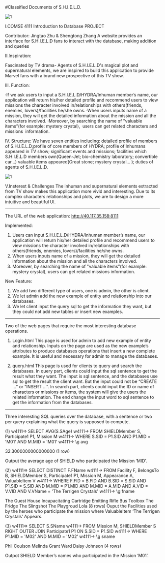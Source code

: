 
#Classified Documents of S.H.I.E.L.D.

![1](https://cloud.githubusercontent.com/assets/15006855/21127256/926e5a46-c0bf-11e6-96c1-81d3282f89fc.png)

   I.COMSE 4111 Introduction to Database PROJECT

Contributor: Jingtao Zhu & Shengtong Zhang
A website provides an interface for S.H.I.E.L.D fans to interact with the database, making addition and queries

   II.Inspiration: 
                  
Fascinated by TV drama- Agents of S.H.I.E.L.D's magical plot and supernatural elements, we are inspired to build this application to provide Marvel fans with a brand new prospective of this TV show. 

   III. Function: 
                  
·If we ask users to input a S.H.I.E.L.D/HYDRA/Inhuman member’s name, our application will return his/her detailed profile and recommend users to view missions the character involved in/relationships with others(friends, enemies, lovers)/facilities he/she owns. 
·When users inputs name of a mission, they will get the detailed information about the mission and all the characters involved. 
·Moreover, by searching the name of "valuable items”(for example: mystery crystal),  users can get related characters and missions  information. 

   IV. Structure: 
We have seven entities including: detailed profile of members of S.H.I.E.L.D;profile of core members of HYDRA; profile of Inhumans appeared in TV show; significant events and missions; facilities which S.H.I.E.L.D members own(Queen-Jet; bio-chemistry laboratory; convertible car...) valuable items appeared(Great stone; mystery crystal… ); duties of agents of S.H.I.E.L.D. 

![1](https://cloud.githubusercontent.com/assets/15006855/21127166/df510828-c0be-11e6-80b8-57b3bf38edf6.png)

   V.Insterest & Challenges 
The inhuman and supernatural elements extracted from TV show makes this application more vivid and interesting. Due to its complex characters relationships and plots, we are to design a more intuitive and beautiful UI.


**********************************************************************************************************

The URL of the web application:
    http://40.117.35.158:8111


Implemented:
1. Users can input S.H.I.E.L.D/HYDRA/Inhuman member’s name, our application will return his/her detailed profile and recommend users to view missions the character involved in/relationships with others(friends, enemies, lovers)/facilities he/she owns.
2. When users inputs name of a mission, they will get the detailed information about the mission and all the characters involved.
3. Moreover, by searching the name of "valuable items”(for example: mystery crystal), users can get related missions information.


New Feature:
1. We add two different type of users, one is admin, the other is client.
2. We let admin add the new example of entity and relationship into our databases.
3. We let client input the query sql to get the information they want, but they could not add new tables or insert new examples.


**********************************************************************************************************

Two of the web pages that require the most interesting database operations.

1. Login.html
This page is used for admin to add new example of entity and relationship.
Inputs on the page are used as the new example’s attributes to produce databases operations that insert a new complete example. It is useful and necessary for admin to manage the databases.

2. query.html
This page is used for clients to query and search the databases. 
In query part, clients could input the sql sentence to get the result what they want. The input is sql sentence, and the databases use sql to get the result the client want. But the input could not be “CREATE …” or “INSERT …”. 
In search part, clients could input the ID or name of characters or missions or items, the system will give the users the related information. The end change the input word to sql sentence to get the information from the databases.


**********************************************************************************************************

Three interesting SQL queries over the database, with a sentence or two per query explaining what the query is supposed to compute.

(1)
w4111=> SELECT AVG(S.SAge)
w4111-> FROM SHIELDMember S, Participate1 P1, Mission M
w4111-> WHERE S.SID = P1.SID AND P1.MID = 'M01' AND M.MID = 'M01'
w4111-> \g
avg         

 32.3000000000000000
(1 row)

Output the average age of SHIELD who participated the Mission ‘MID’.

(2)
w4111=> SELECT DISTINCT F.FName
w4111-> FROM Facility F, BelongsTo B, SHIELDMember S, Participate1 P1, Mission M, Appearance A, ValuableItem V
w4111-> WHERE F.FID = B.FID AND B.SID = S.SID AND P1.SID = S.SID AND M.MID = P1.MID AND M.MID = A.MID AND A.VID = V.VID AND V.VName = 'The Terrigen Crystals'
w4111-> \g
fname                  

 The Guest House
 Incapacitating Cartridge Emitting Rifle
 Bus
 Toolbox
 The Fridge
 The Slingshot
 The Playgroud
 Lola
(8 rows)
Ouput the Facilities used by the heroes who participate the mission where ValuableItem ‘The Terrigen Crystals’ Appears.


(3)
w4111=> SELECT S.SName
w4111-> FROM Mission M, SHIELDMember S RIGHT OUTER JOIN Participate1 P1 ON S.SID = P1.SID
w4111-> WHERE P1.MID = 'M02' AND M.MID = 'M02'
w4111-> \g
sname     

 Phil Coulson
 Melinda
 Grant Ward
 Daisy Johnson
(4 rows)

Outpot SHIELD Member’s names who participated in the Mission ‘M01’.
